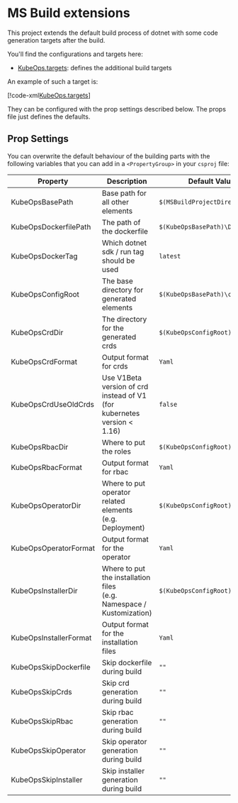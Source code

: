 # MS Build extensions

This project extends the default build process of dotnet with some
code generation targets after the build.

You'll find the configurations and targets here:

- [KubeOps.targets](https://github.com/buehler/dotnet-operator-sdk/blob/master/src/KubeOps/Build/KubeOps.targets): defines the additional build targets

An example of such a target is:

[!code-xml[KubeOps.targets](../../src/KubeOps/Build/KubeOps.targets?range=2-17&dedent=4&highlight=2-7)]

They can be configured with the prop settings described below.
The props file just defines the defaults.

## Prop Settings

You can overwrite the default behaviour of the building parts with the following
variables that you can add in a `<PropertyGroup>` in your `csproj` file:

| Property               | Description                                                                | Default Value                                                           |
| ---------------------- | -------------------------------------------------------------------------- | ----------------------------------------------------------------------- |
| KubeOpsBasePath        | Base path for all other elements                                           | `$(MSBuildProjectDirectory)`                                            |
| KubeOpsDockerfilePath  | The path of the dockerfile                                                 | `$(KubeOpsBasePath)\Dockerfile`                                         |
| KubeOpsDockerTag       | Which dotnet sdk / run tag should be used                                  | `latest`                                                                |
| KubeOpsConfigRoot      | The base directory for generated elements                                  | `$(KubeOpsBasePath)\config`                                             |
| KubeOpsCrdDir          | The directory for the generated crds                                       | `$(KubeOpsConfigRoot)\crds`                                             |
| KubeOpsCrdFormat       | Output format for crds                                                     | `Yaml`                                                                  |
| KubeOpsCrdUseOldCrds   | Use V1Beta version of crd instead of V1<br>(for kubernetes version < 1.16) | `false`                                                                 |
| KubeOpsRbacDir         | Where to put the roles                                                     | `$(KubeOpsConfigRoot)\rbac`                                             |
| KubeOpsRbacFormat      | Output format for rbac                                                     | `Yaml`                                                                  |
| KubeOpsOperatorDir     | Where to put operator related elements<br>(e.g. Deployment)                | `$(KubeOpsConfigRoot)\operator`                                         |
| KubeOpsOperatorFormat  | Output format for the operator                                             | `Yaml`                                                                  |
| KubeOpsInstallerDir    | Where to put the installation files<br>(e.g. Namespace / Kustomization)    | `$(KubeOpsConfigRoot)\install`                                          |
| KubeOpsInstallerFormat | Output format for the installation files                                   | `Yaml`                                                                  |
| KubeOpsSkipDockerfile  | Skip dockerfile during build                                               | `""`                                                                    |
| KubeOpsSkipCrds        | Skip crd generation during build                                           | `""`                                                                    |
| KubeOpsSkipRbac        | Skip rbac generation during build                                          | `""`                                                                    |
| KubeOpsSkipOperator    | Skip operator generation during build                                      | `""`                                                                    |
| KubeOpsSkipInstaller   | Skip installer generation during build                                     | `""`                                                                    |
